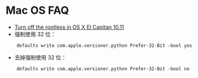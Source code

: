 # Mac OS FAQ

- [Turn off the rootless in OS X El Capitan 10.11](https://www.quora.com/How-do-I-turn-off-the-rootless-in-OS-X-El-Capitan-10-11)
- 强制使用 32 位：
```
    defaults write com.apple.versioner.python Prefer-32-Bit -bool yes
```
- 去掉强制使用 32 位：
```
    defaults write com.apple.versioner.python Prefer-32-Bit -bool no
```

